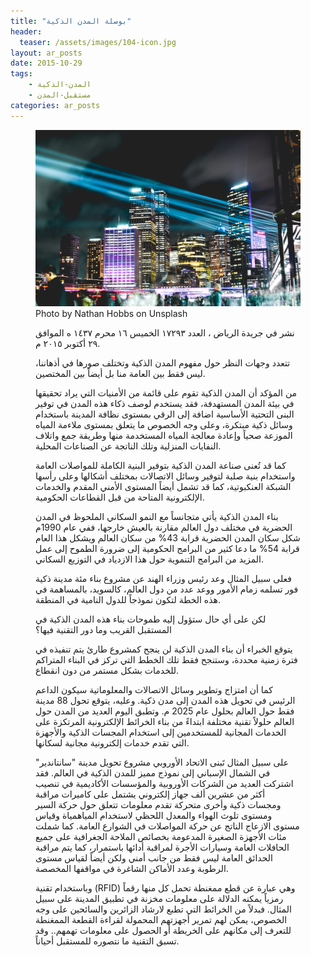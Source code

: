 ```yaml
---
title: "بوصلة المدن الذكية"
header: 
  teaser: /assets/images/104-icon.jpg
layout: ar_posts
date: 2015-10-29
tags:
    - المدن-الذكية
    - مستقبل-المدن
categories: ar_posts
---
```

<figure class="image">
    <a href="/assets/images//assets/images/104-icon.jpg"><img src="/assets/images/104-icon.jpg"></a>
    <figcaption>Photo by Nathan Hobbs on Unsplash</figcaption>

نشر في جريدة الرياض ، العدد ١٧٢٩٣ الخميس ١٦ محرم ١٤٣٧ ه الموافق ٢٩ أكتوبر ٢٠١٥ م.

تتعدد وجهات النظر حول مفهوم المدن الذكية وتختلف صورها في أذهاننا، ليس فقط بين العامة منا بل أيضاً بين المختصين.

من المؤكد أن المدن الذكية تقوم على قائمة من الأمنيات التي يراد تحقيقها في بيئة المدن المستهدفة، فقد يستخدم لوصف ذكاء هذه المدن في توفير البنى التحتية الأساسية اضافة إلى الرقي بمستوى نظافة المدينة باستخدام وسائل ذكية مبتكرة، وعلى وجه الخصوص ما يتعلق بمستوى ملاءمة المياه الموزعة صحياً وإعادة معالجة المياه المستخدمة منها وطريقة جمع واتلاف النفايات المنزلية وتلك الناتجة عن الصناعات المحلية.

كما قد تُعنى صناعة المدن الذكية بتوفير البنية الكاملة للمواصلات العامة واستخدام بنية صلبة لتوفير وسائل الاتصالات بمختلف أشكالها وعلى رأسها الشبكة العنكبوتية، كما قد تشمل أيضاً المستوى الأمني المقدم والخدمات الإلكترونية المتاحة من قبل القطاعات الحكومية.

بناء المدن الذكية يأتي متجانساً مع النمو السكاني الملحوظ في المدن الحضرية في مختلف دول العالم مقارنة بالعيش خارجها، ففي عام 1990م شكل سكان المدن الحضرية قرابة 43% من سكان العالم ويشكل هذا العام قرابة 54% ما دعا كثير من البرامج الحكومية إلى ضرورة الطموح إلى عمل المزيد من البرامج التنموية حول هذا الازدياد في التوزيع السكاني.

فعلى سبيل المثال وعد رئيس وزراء الهند عن مشروع بناء مئة مدينة ذكية فور تسلمه زمام الأمور ووعد عدد من دول العالم، كالسويد، بالمساهمة في هذه الخطة لتكون نموذجاً للدول النامية في المنطقة.

لكن على أي حال ستؤول إليه طموحات بناء هذه المدن الذكية في المستقبل القريب وما دور التقنية فيها؟

يتوقع الخبراء أن بناء المدن الذكية لن ينجح كمشروع طارئ يتم تنفيذه في فترة زمنية محددة، وستنجح فقط تلك الخطط التي تركز في البناء المتراكم للخدمات بشكل مستمر من دون انقطاع.

كما أن امتزاج وتطوير وسائل الاتصالات والمعلوماتية سيكون الداعم الرئيس في تحويل هذه المدن إلى مدن ذكية. وعليه، يتوقع تحول 88 مدينة فقط حول العالم بحلول عام 2025 م. وتطبق اليوم العديد من المدن حول العالم حلولاً تقنية مختلفة ابتداءً من بناء الخرائط الإلكترونية المرتكزة على الخدمات المجانية للمستخدمين إلى استخدام المجسات الذكية والأجهزة التي تقدم خدمات إلكترونية مجانية لسكانها.

على سبيل المثال تَبنى الاتحاد الأوروبي مشروع تحويل مدينة "سانتاندير" في الشمال الإسباني إلى نموذج مميز للمدن الذكية في العالم. فقد اشتركت العديد من الشركات الأوروبية والمؤسسات الأكاديمية في تنصيب أكثر من عشرين ألف جهاز إلكتروني يشتمل على كاميرات مراقبة ومجسات ذكية وأخرى متحركة تقدم معلومات تتعلق حول حركة السير ومستوى تلوث الهواء والمعدل اللحظي لاستخدام المياهمياة وقياس مستوى الازعاج الناتج عن حركة المواصلات في الشوارع العامة. كما شملت مئات الأجهزة الصغيرة المدعومة بخصائص الملاحة الجغرافية على جميع الحافلات العامة وسيارات الأجرة لمراقبة أدائها باستمرار، كما يتم مراقبة الحدائق العامة ليس فقط من جانب أمني ولكن أيضاً لقياس مستوى الرطوبة وعدد الأماكن الشاغرة في مواقفها المخصصة.

وباستخدام تقنية (RFID) وهي عبارة عن قطع ممغنطة تحمل كل منها رقماً رمزياً يمكنه الدلالة على معلومات مخزنة في تطبيق المدينة على سبيل المثال. فبدلاً من الخرائط التي تطبع لارشاد الزائرين والسائحين على وجه الخصوص، يمكن لهم تمرير أجهزتهم المحمولة لقراءة القطعة الممغنطة للتعرف إلى مكانهم على الخريطة أو الحصول على معلومات تهمهم.. وقد تسبق التقنية ما نتصوره للمستقبل أحياناً.


